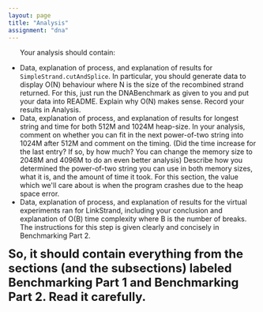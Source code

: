 ```yaml
---
layout: page
title: "Analysis"
assignment: "dna"
---
```


<ul>
<p>Your analysis should contain:</p>
<li>Data, explanation of process, and explanation of results for <code>SimpleStrand.cutAndSplice</code>. In particular, you should generate data to display O(N) behaviour where N is the size of the recombined strand returned. For this, just run the DNABenchmark as given to you and put your data into README. Explain why O(N) makes sense. Record your results in Analysis. </li>
<li>Data, explanation of process, and explanation of results for longest string and time for both 512M and 1024M heap-size. In your analysis, comment on whether you can fit in the next power-of-two string into 1024M after 512M and comment on the timing. (Did the time increase for the last entry? If so, by how much? You can change the memory size to 2048M and 4096M to do an even better analysis) Describe how you determined the power-of-two string you can use in both memory sizes, what it is, and the amount of time it took. For this section, the value which we'll care about is when the program crashes due to the heap space error.</li>
<li>Data, explanation of process, and explanation of results for the virtual experiments ran for LinkStrand, including your conclusion and explanation of O(B) time complexity where B is the number of breaks. The instructions for this step is given clearly and concisely in Benchmarking Part 2.</li>
</ul>
<font size="+2">
<b> So, it should contain everything from the sections (and the subsections) labeled Benchmarking Part 1 and Benchmarking Part 2. Read it carefully. </b></font>

